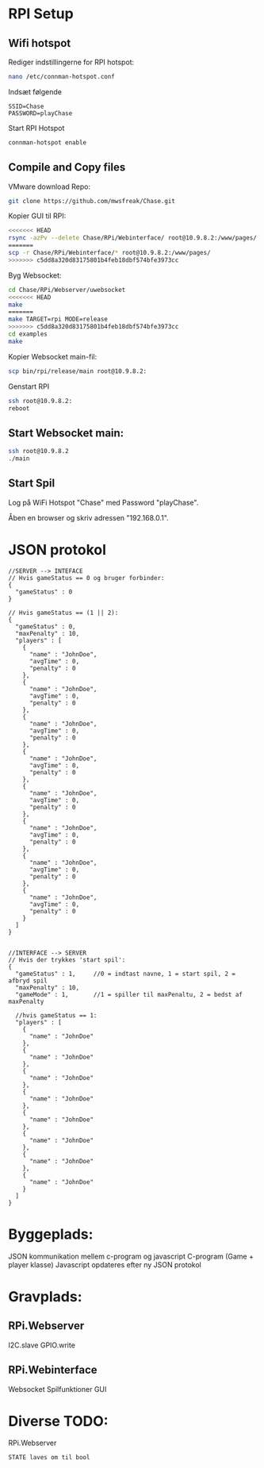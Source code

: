 # RPI Setup

## Wifi hotspot

Rediger indstillingerne for RPI hotspot:
```bash
nano /etc/connman-hotspot.conf
```
Indsæt følgende
```
SSID=Chase
PASSWORD=playChase
```
Start RPI Hotspot
```bash
connman-hotspot enable
```

## Compile and Copy files

VMware download Repo:
```bash
git clone https://github.com/mwsfreak/Chase.git
```
Kopier GUI til RPI:
```bash
<<<<<<< HEAD
rsync -azPv --delete Chase/RPi/Webinterface/ root@10.9.8.2:/www/pages/
=======
scp -r Chase/RPi/Webinterface/* root@10.9.8.2:/www/pages/
>>>>>>> c5dd8a320d83175801b4feb18dbf574bfe3973cc
```
Byg Websocket:
```bash
cd Chase/RPi/Webserver/uwebsocket
<<<<<<< HEAD
make
=======
make TARGET=rpi MODE=release
>>>>>>> c5dd8a320d83175801b4feb18dbf574bfe3973cc
cd examples
make
```
Kopier Websocket main-fil:
```bash
scp bin/rpi/release/main root@10.9.8.2:
```
Genstart RPI
```bash
ssh root@10.9.8.2:
reboot
```

## Start Websocket main:
```bash
ssh root@10.9.8.2
./main
```

## Start Spil

Log på WiFi Hotspot "Chase" med Password "playChase".

Åben en browser og skriv adressen "192.168.0.1".

# JSON protokol

```JSON:
//SERVER --> INTEFACE
// Hvis gameStatus == 0 og bruger forbinder:
{
  "gameStatus" : 0
}

// Hvis gameStatus == (1 || 2):
{
  "gameStatus" : 0,
  "maxPenalty" : 10,
  "players" : [
    {
      "name" : "JohnDoe",
      "avgTime" : 0,
      "penalty" : 0
    },
    {
      "name" : "JohnDoe",
      "avgTime" : 0,
      "penalty" : 0
    },
    {
      "name" : "JohnDoe",
      "avgTime" : 0,
      "penalty" : 0
    },
    {
      "name" : "JohnDoe",
      "avgTime" : 0,
      "penalty" : 0
    },
    {
      "name" : "JohnDoe",
      "avgTime" : 0,
      "penalty" : 0
    },
    {
      "name" : "JohnDoe",
      "avgTime" : 0,
      "penalty" : 0
    },
    {
      "name" : "JohnDoe",
      "avgTime" : 0,
      "penalty" : 0
    },
    {
      "name" : "JohnDoe",
      "avgTime" : 0,
      "penalty" : 0
    }    
  ]
}


//INTERFACE --> SERVER
// Hvis der trykkes 'start spil':
{
  "gameStatus" : 1,     //0 = indtast navne, 1 = start spil, 2 = afbryd spil
  "maxPenalty" : 10,
  "gameMode" : 1,       //1 = spiller til maxPenaltu, 2 = bedst af maxPenalty

  //hvis gameStatus == 1:
  "players" : [
    {
      "name" : "JohnDoe"
    },
    {
      "name" : "JohnDoe"
    },
    {
      "name" : "JohnDoe"
    },
    {
      "name" : "JohnDoe"
    },
    {
      "name" : "JohnDoe"
    },
    {
      "name" : "JohnDoe"
    },
    {
      "name" : "JohnDoe"
    },
    {
      "name" : "JohnDoe"
    }    
  ]
}
```


# Byggeplads: 

JSON kommunikation mellem c-program og javascript
C-program (Game + player klasse)
Javascript opdateres efter ny JSON protokol

# Gravplads:
## RPi.Webserver

I2C.slave
GPIO.write

## RPi.Webinterface

Websocket
Spilfunktioner
GUI

# Diverse TODO:

RPi.Webserver

    STATE laves om til bool
